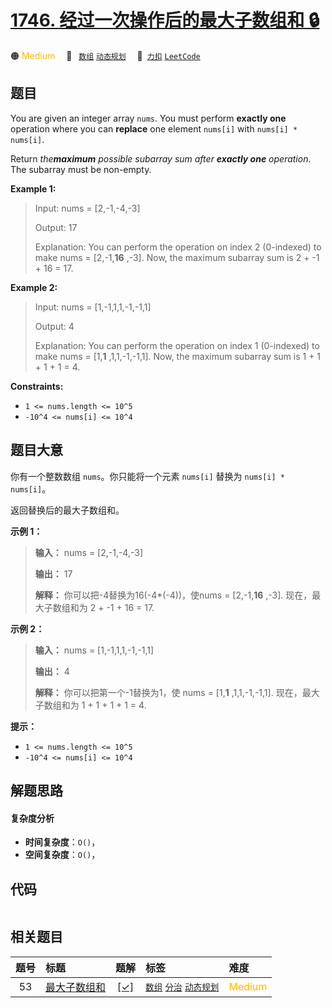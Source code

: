 # [1746. 经过一次操作后的最大子数组和 🔒](https://2xiao.github.io/leetcode-js/problem/1746.html)

🟠 <font color=#ffb800>Medium</font>&emsp; 🔖&ensp; [`数组`](/tag/array.md) [`动态规划`](/tag/dynamic-programming.md)&emsp; 🔗&ensp;[`力扣`](https://leetcode.cn/problems/maximum-subarray-sum-after-one-operation) [`LeetCode`](https://leetcode.com/problems/maximum-subarray-sum-after-one-operation)

## 题目

You are given an integer array `nums`. You must perform **exactly one**
operation where you can **replace** one element `nums[i]` with `nums[i] *
nums[i]`.

Return _the**maximum** possible subarray sum after **exactly  one**
operation_. The subarray must be non-empty.



**Example 1:**

> 
> 
> Input: nums = [2,-1,-4,-3]
> 
> 
> 
> Output: 17
> 
> 
> 
> Explanation: You can perform the operation on index 2 (0-indexed) to make nums = [2,-1,**16** ,-3]. Now, the maximum subarray sum is 2 + -1 + 16 = 17.

**Example 2:**

> 
> 
> Input: nums = [1,-1,1,1,-1,-1,1]
> 
> 
> 
> Output: 4
> 
> 
> 
> Explanation: You can perform the operation on index 1 (0-indexed) to make nums = [1,**1** ,1,1,-1,-1,1]. Now, the maximum subarray sum is 1 + 1 + 1 + 1 = 4.



**Constraints:**

  * `1 <= nums.length <= 10^5`
  * `-10^4 <= nums[i] <= 10^4`


## 题目大意

你有一个整数数组 `nums`。你只能将一个元素 `nums[i]` 替换为 `nums[i] * nums[i]`。

返回替换后的最大子数组和。

**示例 1：**

> 
> 
> 
> 
> 
> **输入：** nums = [2,-1,-4,-3]
> 
> **输出：** 17
> 
> **解释：** 你可以把-4替换为16(-4*(-4))，使nums = [2,-1,**16** ,-3]. 现在，最大子数组和为 2 + -1 + 16 = 17.

**示例 2：**

> 
> 
> 
> 
> 
> **输入：** nums = [1,-1,1,1,-1,-1,1]
> 
> **输出：** 4
> 
> **解释：** 你可以把第一个-1替换为1，使 nums = [1,**1** ,1,1,-1,-1,1]. 现在，最大子数组和为 1 + 1 + 1 + 1 = 4.

**提示：**

  * `1 <= nums.length <= 10^5`
  * `-10^4 <= nums[i] <= 10^4`


## 解题思路

#### 复杂度分析

- **时间复杂度**：`O()`，
- **空间复杂度**：`O()`，

## 代码

```javascript

```

## 相关题目

<!-- prettier-ignore -->
| 题号 | 标题 | 题解 | 标签 | 难度 |
| :------: | :------ | :------: | :------ | :------ |
| 53 | [最大子数组和](https://leetcode.com/problems/maximum-subarray) | [[✓]](/problem/0053.md) |  [`数组`](/tag/array.md) [`分治`](/tag/divide-and-conquer.md) [`动态规划`](/tag/dynamic-programming.md) | <font color=#ffb800>Medium</font> |